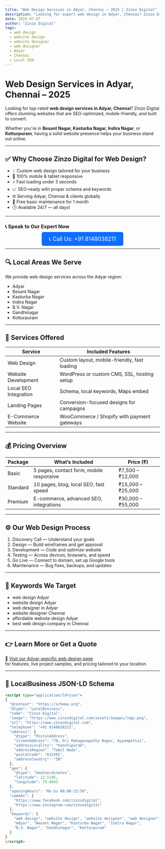 ```yaml
---
title: "Web Design Services in Adyar, Chennai – 2025 | Zinzo Digital"
description: "Looking for expert web design in Adyar, Chennai? Zinzo Digital offers 24/7 service, mobile-optimized websites, and SEO-friendly design for local businesses."
date: 2025-07-07
author: "Zinzo Digital"
tags:
  - web design
  - website design
  - website designer
  - web designer
  - Adyar
  - Chennai
  - Local SEO
---
```


# Web Design Services in Adyar, Chennai – 2025

Looking for top-rated **web design services in Adyar, Chennai**? Zinzo Digital offers stunning websites that are SEO-optimized, mobile-friendly, and built to convert.

Whether you're in **Besant Nagar, Kasturba Nagar, Indira Nagar**, or **Kotturpuram**, having a solid website presence helps your business stand out online.

---

## ✅ Why Choose Zinzo Digital for Web Design?

- 💡 Custom web design tailored for your business  
- 📱 100% mobile & tablet responsive  
- ⚡ Fast loading under 3 seconds  
- 📈 SEO-ready with proper schema and keywords  
- 🌐 Serving Adyar, Chennai & clients globally  
- 🔧 Free basic maintenance for 1 month  
- 🕒 Available 24/7 — all days!

---

### 📞 **Speak to Our Expert Now**

<div style="text-align:center; margin: 20px 0;">
  <a href="tel:+918148038211" style="background-color:#0d6efd; color:white; padding:12px 24px; border-radius:6px; text-decoration:none; font-size:18px;">
    📞 Call Us: +91 8148038211
  </a>
</div>

---

## 🔍 Local Areas We Serve

We provide web design services across the Adyar region:
- Adyar  
- Besant Nagar  
- Kasturba Nagar  
- Indira Nagar  
- B.V. Nagar  
- Gandhinagar  
- Kotturpuram  

---

## 💼 Services Offered

| Service                | Included Features |
|------------------------|------------------|
| Web Design             | Custom layout, mobile-friendly, fast loading |
| Website Development    | WordPress or custom CMS, SSL, hosting setup |
| Local SEO Integration  | Schema, local keywords, Maps embed |
| Landing Pages          | Conversion-focused designs for campaigns |
| E-Commerce Website     | WooCommerce / Shopify with payment gateways |

---

## 💰 Pricing Overview

| Package     | What’s Included                          | Price (₹)           |
|-------------|-------------------------------------------|---------------------|
| Basic       | 5 pages, contact form, mobile responsive | ₹7,500 – ₹12,000    |
| Standard    | 10 pages, blog, local SEO, fast speed     | ₹15,000 – ₹25,000   |
| Premium     | E-commerce, advanced SEO, integrations    | ₹30,000 – ₹55,000   |

---

## ⚙️ Our Web Design Process

1. Discovery Call — Understand your goals  
2. Design — Build wireframes and get approval  
3. Development — Code and optimize website  
4. Testing — Across devices, browsers, and speed  
5. Go Live — Connect to domain, set up Google tools  
6. Maintenance — Bug fixes, backups, and updates

---

## 🔑 Keywords We Target

- web design Adyar  
- website design Adyar  
- web designer in Adyar  
- website designer Chennai  
- affordable website design Adyar  
- best web design company in Chennai

---

## 👉 Learn More or Get a Quote

🔗 [Visit our Adyar-specific web design page](https://www.zinzodigital.com/web-design-adyar.html)  
for features, live project samples, and pricing tailored to your location.

---

## 🔎 LocalBusiness JSON-LD Schema

```html
<script type="application/ld+json">
{
  "@context": "https://schema.org",
  "@type": "LocalBusiness",
  "name": "Zinzo Digital",
  "image": "https://www.zinzodigital.com/assets/images/logo.png",
  "url": "https://www.zinzodigital.com",
  "telephone": "+91 8148038211",
  "address": {
    "@type": "PostalAddress",
    "streetAddress": "78, Sri Mahaganapathy Nagar, Ayyampettai",
    "addressLocality": "Kanchipuram",
    "addressRegion": "Tamil Nadu",
    "postalCode": "631501",
    "addressCountry": "IN"
  },
  "geo": {
    "@type": "GeoCoordinates",
    "latitude": 12.5196,
    "longitude": 79.6683
  },
  "openingHours": "Mo-Su 00:00-23:59",
  "sameAs": [
    "https://www.facebook.com/zinzodigital",
    "https://www.instagram.com/zinzodigital"
  ],
  "keywords": [
    "web design", "website design", "website designer", "web designer",
    "Adyar", "Besant Nagar", "Kasturba Nagar", "Indira Nagar", 
    "B.V. Nagar", "Gandhinagar", "Kotturpuram"
  ]
}
</script>
